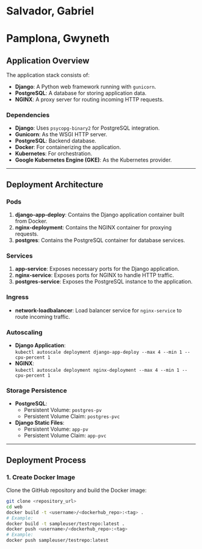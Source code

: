 # Salvador, Gabriel 
# Pamplona, Gwyneth 

## Application Overview

The application stack consists of:
- **Django**: A Python web framework running with `gunicorn`.
- **PostgreSQL**: A database for storing application data.
- **NGINX**: A proxy server for routing incoming HTTP requests.

### Dependencies
- **Django**: Uses `psycopg-binary2` for PostgreSQL integration.
- **Gunicorn**: As the WSGI HTTP server.
- **PostgreSQL**: Backend database.
- **Docker**: For containerizing the application.
- **Kubernetes**: For orchestration.
- **Google Kubernetes Engine (GKE)**: As the Kubernetes provider.

---

## Deployment Architecture

### Pods
1. **django-app-deploy**: Contains the Django application container built from Docker.
2. **nginx-deployment**: Contains the NGINX container for proxying requests.
3. **postgres**: Contains the PostgreSQL container for database services.

### Services
1. **app-service**: Exposes necessary ports for the Django application.
2. **nginx-service**: Exposes ports for NGINX to handle HTTP traffic.
3. **postgres-service**: Exposes the PostgreSQL instance to the application.

### Ingress
- **network-loadbalancer**: Load balancer service for `nginx-service` to route incoming traffic.

### Autoscaling
- **Django Application**:  
  `kubectl autoscale deployment django-app-deploy --max 4 --min 1 --cpu-percent 1`
- **NGINX**:  
  `kubectl autoscale deployment nginx-deployment --max 4 --min 1 --cpu-percent 1`

### Storage Persistence
- **PostgreSQL**:
  - Persistent Volume: `postgres-pv`
  - Persistent Volume Claim: `postgres-pvc`
- **Django Static Files**:
  - Persistent Volume: `app-pv`
  - Persistent Volume Claim: `app-pvc`

---

## Deployment Process

### 1. Create Docker Image
Clone the GitHub repository and build the Docker image:
```bash
git clone <repository_url>
cd web
docker build -t <username>/<dockerhub_repo>:<tag> .
# Example:
docker build -t sampleuser/testrepo:latest .
docker push <username>/<dockerhub_repo>:<tag>
# Example:
docker push sampleuser/testrepo:latest
